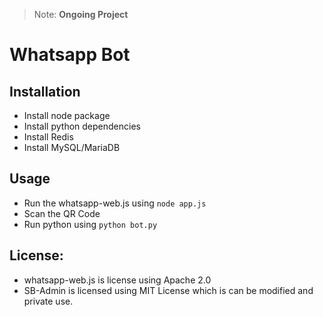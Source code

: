 > Note: **Ongoing Project**

# Whatsapp Bot
## Installation

 - Install node package 
 - Install python dependencies 
 - Install Redis
 - Install MySQL/MariaDB

## Usage
 - Run the whatsapp-web.js using `node app.js`
 - Scan the QR Code
 - Run python using `python bot.py`
 
## License:

 - whatsapp-web.js is license using Apache 2.0
 - SB-Admin is licensed using MIT License which is can be modified and private use.